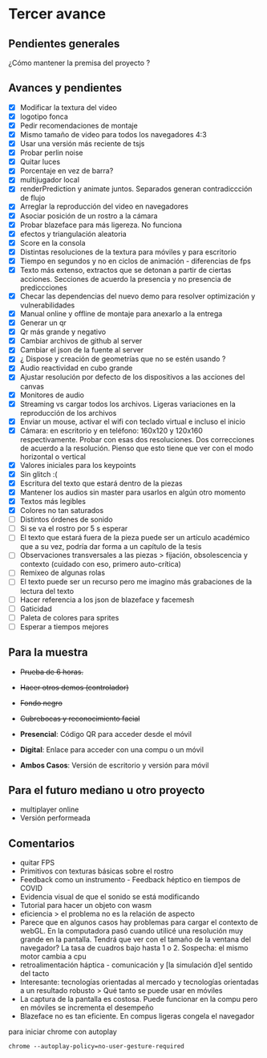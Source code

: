 # Tercer avance

## Pendientes generales

¿Cómo mantener la premisa del proyecto ?

## Avances y pendientes 

- [x] Modificar la textura del video
- [x] logotipo fonca
- [x] Pedir recomendaciones de montaje
- [x] Mismo tamaño de video para todos los navegadores 4:3
- [x] Usar una versión más reciente de tsjs
- [x] Probar perlin noise 
- [x] Quitar luces
- [x] Porcentaje en vez de barra?
- [x] multijugador local
- [x] renderPrediction y animate juntos. Separados generan contradiccción de flujo
- [x] Arreglar la reproducción del video en navegadores
- [x] Asociar posición de un rostro a la cámara 
- [x] Probar blazeface para más ligereza. No funciona 
- [x] efectos y triangulación aleatoria
- [x] Score en la consola
- [x] Distintas resoluciones de la textura para móviles y para escritorio 
- [x] Tiempo en segundos y no en ciclos de animación - diferencias de fps
- [x] Texto más extenso, extractos que se detonan a partir de ciertas acciones. Secciones de acuerdo la presencia y no presencia de prediccciones 
- [x] Checar las dependencias del nuevo demo para resolver optimización y vulnerabilidades
- [x] Manual online y offline de montaje para anexarlo a la entrega
- [x] Generar un qr
- [x] Qr más grande y negativo 
- [x] Cambiar archivos de github al server
- [x] Cambiar el json de la fuente al server
- [x] ¿ Dispose y creación de geometrías que no se estén usando ?
- [x] Audio reactividad en cubo grande 
- [x] Ajustar resolución por defecto de los dispositivos a las acciones del canvas 
- [x] Monitores de audio   
- [x] Streaming vs cargar todos los archivos. Ligeras variaciones en la reproducción de los archivos  
- [x] Enviar un mouse, activar el wifi con teclado virtual e incluso el inicio 
- [x] Cámara: en escritorio y en teléfono: 160x120 y 120x160 respectivamente. Probar con esas dos resoluciones. Dos correcciones de acuerdo a la resolución. Pienso que esto tiene que ver con el modo horizontal o vertical
- [x] Valores iniciales para los keypoints 
- [x] Sin glitch :( 
- [x] Escritura del texto que estará dentro de la piezas
- [x] Mantener los audios sin master para usarlos en algún otro momento
- [x] Textos más legibles
- [x] Colores no tan saturados
- [ ] Distintos órdenes de sonido
- [ ] Si se va el rostro por 5 s esperar
- [ ] El texto que estará fuera de la pieza puede ser un artículo académico que a su vez, podría dar forma a un capítulo de la tesis
- [ ] Observaciones transversales a las piezas > fijación, obsolescencia y contexto (cuidado con eso, primero auto-crítica) 
- [ ] Remixeo de algunas rolas
- [ ] El texto puede ser un recurso pero me imagino más grabaciones de la lectura del texto
- [ ] Hacer referencia a los json de blazeface y facemesh
- [ ] Gaticidad
- [ ] Paleta de colores para sprites 
- [ ] Esperar a tiempos mejores

## Para la muestra 

- ~~Prueba de 6 horas.~~
- ~~Hacer otros demos (controlador)~~ 
- ~~Fondo negro~~
- ~~Cubrebocas y reconocimiento facial~~

- **Presencial**: Código QR para acceder desde el móvil 
- **Digital**: Enlace para acceder con una compu o un móvil 

- **Ambos Casos**: Versión de escritorio y versión para móvil 

## Para el futuro mediano u otro proyecto

- multiplayer online
- Versión performeada 

## Comentarios

- quitar FPS
- Primitivos con texturas básicas sobre el rostro
- Feedback como un instrumento - Feedback héptico en tiempos de COVID
- Evidencia visual de que el sonido se está modificando
- Tutorial para hacer un objeto con wasm
- eficiencia > el problema no es la relación de aspecto
- Parece que en algunos casos hay problemas para cargar el contexto de webGL. En la computadora pasó cuando utilicé una resolución muy grande en la pantalla. Tendrá que ver con el tamaño de la ventana del navegador? La tasa de cuadros bajo hasta 1 o 2. Sospecha: el mismo motor cambia a cpu
- retroalimentación háptica - comunicación y [la simulación d]el sentido del tacto
- Interesante: tecnologías orientadas al mercado y tecnologías orientadas a un resultado robusto > Qué tanto se puede usar en móviles
- La captura de la pantalla es costosa. Puede funcionar en la compu pero en móviles se incrementa el desempeño
- Blazeface no es tan eficiente. En compus ligeras congela el navegador 

para iniciar chrome con autoplay 

`chrome --autoplay-policy=no-user-gesture-required`

